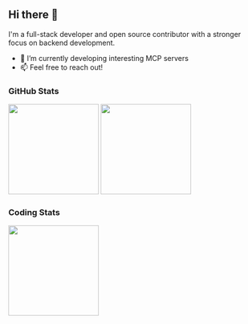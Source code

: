 ## Hi there 👋

I'm a full-stack developer and open source contributor with a stronger focus on backend development.

- 🚀 I’m currently developing interesting MCP servers
- 📫 Feel free to reach out!

### GitHub Stats

<img height="180px" src="https://github-readme-stats-eight-green-60.vercel.app/api?username=jinzcdev&theme=default&hide_border=false&custom_title=GitHub%20Stats&show_icons=true" /> <img height="180px" src="https://github-readme-stats-eight-green-60.vercel.app/api/top-langs/?username=jinzcdev&theme=default&layout=compact&hide_border=false&size_weight=1&count_weight=1" />

### Coding Stats

<img height="180px" src="https://leetcard.jacoblin.cool/jinzcdev?theme=light&border=0&radius=6&site=cn&show_rank=false" />